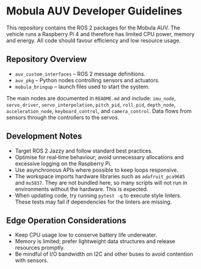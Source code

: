 # Mobula AUV Developer Guidelines

This repository contains the ROS 2 packages for the Mobula AUV. The vehicle runs a Raspberry Pi 4 and therefore has limited CPU power, memory and energy. All code should favour efficiency and low resource usage.

## Repository Overview
- `auv_custom_interfaces` – ROS 2 message definitions.
- `auv_pkg` – Python nodes controlling sensors and actuators.
- `mobula_bringup` – launch files used to start the system.

The main nodes are documented in `README.md` and include:
`imu_node`, `servo_driver`, `servo_interpolation`, `pitch_pid`, `roll_pid`, `depth_node`, `acceleration_node`, `keyboard_control`, and `camera_control`. Data flows from sensors through the controllers to the servos.

## Development Notes
- Target ROS 2 Jazzy and follow standard best practices.
- Optimise for real‑time behaviour; avoid unnecessary allocations and excessive logging on the Raspberry Pi.
- Use asynchronous APIs where possible to keep loops responsive.
- The workspace imports hardware libraries such as `adafruit_pca9685` and `ms5837`. They are not bundled here, so many scripts will not run in environments without the hardware. This is expected.
- When updating code, try running `pytest -q` to execute style linters. These tests may fail if dependencies for the linters are missing.

## Edge Operation Considerations
- Keep CPU usage low to conserve battery life underwater.
- Memory is limited; prefer lightweight data structures and release resources promptly.
- Be mindful of I/O bandwidth on I2C and other buses to avoid contention with sensors.


